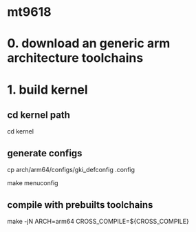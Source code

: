 # mt9618

# 0. download an generic arm architecture toolchains
 
# 1. build kernel
 
## cd kernel path
cd kernel
 
## generate configs
cp arch/arm64/configs/gki_defconfig .config

make menuconfig
 
## compile with prebuilts toolchains
make -jN ARCH=arm64 CROSS_COMPILE=${CROSS_COMPILE}
